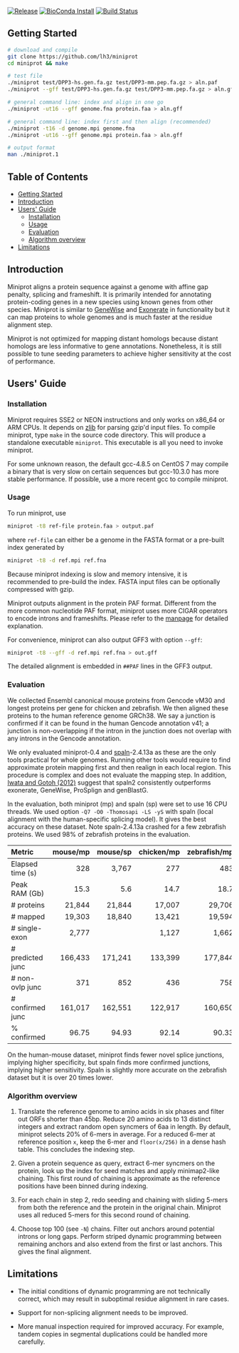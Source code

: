 [![Release](https://img.shields.io/github/v/release/lh3/miniprot)](https://github.com/lh3/miniprot/releases)
[![BioConda Install](https://img.shields.io/conda/dn/bioconda/miniprot.svg?style=flag&label=BioConda%20install)](https://anaconda.org/bioconda/miniprot)
[![Build Status](https://github.com/lh3/miniprot/actions/workflows/ci.yaml/badge.svg)](https://github.com/lh3/miniprot/actions)
## <a name="started"></a>Getting Started
```sh
# download and compile
git clone https://github.com/lh3/miniprot
cd miniprot && make

# test file
./miniprot test/DPP3-hs.gen.fa.gz test/DPP3-mm.pep.fa.gz > aln.paf        # PAF output
./miniprot --gff test/DPP3-hs.gen.fa.gz test/DPP3-mm.pep.fa.gz > aln.gff  # GFF3+PAF output

# general command line: index and align in one go
./miniprot -ut16 --gff genome.fna protein.faa > aln.gff

# general command line: index first and then align (recommended)
./miniprot -t16 -d genome.mpi genome.fna
./miniprot -ut16 --gff genome.mpi protein.faa > aln.gff

# output format
man ./miniprot.1
```

## Table of Contents

- [Getting Started](#started)
- [Introduction](#intro)
- [Users' Guide](#uguide)
  - [Installation](#install)
  - [Usage](#usage)
  - [Evaluation](#eval)
  - [Algorithm overview](#algo)
- [Limitations](#limit)

## <a name="intro"></a>Introduction

Miniprot aligns a protein sequence against a genome with affine gap penalty,
splicing and frameshift. It is primarily intended for annotating protein-coding
genes in a new species using known genes from other species. Miniprot is
similar to [GeneWise][genewise] and [Exonerate][exonerate] in functionality but
it can map proteins to whole genomes and is much faster at the residue
alignment step.

Miniprot is not optimized for mapping distant homologs because distant homologs
are less informative to gene annotations. Nonetheless, it is still possible to
tune seeding parameters to achieve higher sensitivity at the cost of
performance.

## <a name="uguide"></a>Users' Guide

### <a name="install"></a>Installation

Miniprot requires SSE2 or NEON instructions and only works on x86\_64 or ARM
CPUs. It depends on [zlib][zlib] for parsing gzip'd input files. To compile
miniprot, type `make` in the source code directory. This will produce a
standalone executable `miniprot`. This executable is all you need to invoke
miniprot.

For some unknown reason, the default gcc-4.8.5 on CentOS 7 may compile a binary
that is very slow on certain sequences but gcc-10.3.0 has more stable
performance. If possible, use a more recent gcc to compile miniprot.

### <a name="usage"></a>Usage

To run miniprot, use
```sh
miniprot -t8 ref-file protein.faa > output.paf
```
where `ref-file` can either be a genome in the FASTA format or a pre-built
index generated by
```sh
miniprot -t8 -d ref.mpi ref.fna
```
Because miniprot indexing is slow and memory intensive, it is recommended to
pre-build the index. FASTA input files can be optionally compressed with gzip.

Miniprot outputs alignment in the protein PAF format. Different from the more
common nucleotide PAF format, miniprot uses more CIGAR operators to encode
introns and frameshifts. Please refer to the [manpage][manpage] for detailed explanation.

For convenience, miniprot can also output GFF3 with option `--gff`:
```sh
miniprot -t8 --gff -d ref.mpi ref.fna > out.gff
```
The detailed alignment is embedded in `##PAF` lines in the GFF3 output.

### <a name="eval"></a>Evaluation

We collected Ensembl canonical mouse proteins from Gencode vM30 and longest
proteins per gene for chicken and zebrafish. We then aligned these proteins to
the human reference genome GRCh38. We say a junction is confirmed if it can be
found in the human Gencode annotation v41; a junction is non-overlapping if the
intron in the junction does not overlap with any introns in the Gencode
annotation.

We only evaluated miniprot-0.4 and [spaln][spaln]-2.4.13a as these are the
only tools practical for whole genomes. Running other tools would require to
find approximate protein mapping first and then realign in each local region.
This procedure is complex and does not evaluate the mapping step. In addition,
[Iwata and Gotoh (2012)][spaln2] suggest that spaln2 consistently outperforms
exonerate, GeneWise, ProSplign and genBlastG.

In the evaluation, both miniprot (mp) and spaln (sp) were set to use 16 CPU
threads. We used option `-Q7 -O0 -Thomosapi -LS -yS` with spaln (local
alignment with the human-specific splicing model). It gives the best accuracy
on these dataset. Note spaln-2.4.13a crashed for a few zebrafish proteins. We
used 98% of zebrafish proteins in the evaluation.

|Metric          |mouse/mp |mouse/sp |chicken/mp|zebrafish/mp|zebrafish/sp|
|:---------------|--------:|--------:|--------:|--------:|---------------:|
|Elapsed time (s)|     328 |   3,767 |     277 |     483 |   12703 |
|Peak RAM (Gb)   |    15.3 |     5.6 |    14.7 |    18.7 |     5.5 |
|# proteins      |  21,844 |  21,844 |  17,007 |  29,706 |  29,706 |
|# mapped        |  19,303 |  18,840 |  13,421 |  19,594 |  17,491 |
|# single-exon   |   2,777 |         |   1,127 |   1,662 |         |
|# predicted junc| 166,433 | 171,241 | 133,399 | 177,844 | 180,117 |
|# non-ovlp junc |     371 |     852 |     436 |     758 |   1,391 |
|# confirmed junc| 161,017 | 162,551 | 122,917 | 160,650 | 162,757 |
|% confirmed     |   96.75 |   94.93 |   92.14 |   90.33 |   90.36 |

On the human-mouse dataset, miniprot finds fewer novel splice junctions,
implying higher specificity, but spaln finds more confirmed junctions, implying
higher sensitivity. Spaln is slightly more accurate on the zebrafish dataset
but it is over 20 times lower.

### <a name="algo"></a>Algorithm overview

1. Translate the reference genome to amino acids in six phases and filter out
   ORFs shorter than 45bp. Reduce 20 amino acids to 13 distinct integers and
   extract random open syncmers of 6aa in length. By default, miniprot selects
   20% of 6-mers in average. For a reduced 6-mer at reference position `x`,
   keep the 6-mer and `floor(x/256)` in a dense hash table. This concludes the
   indexing step.

2. Given a protein sequence as query, extract 6-mer syncmers on the protein,
   look up the index for seed matches and apply minimap2-like chaining. This
   first round of chaining is approximate as the reference positions have been
   binned during indexing.

3. For each chain in step 2, redo seeding and chaining with sliding 5-mers from
   both the reference and the protein in the original chain. Miniprot uses all
   reduced 5-mers for this second round of chaining.

4. Choose top 100 (see `-N`) chains. Filter out anchors around potential
   introns or long gaps. Perform striped dynamic programming between remaining
   anchors and also extend from the first or last anchors. This gives the final
   alignment.

## <a name="limit"></a>Limitations

* The initial conditions of dynamic programming are not technically correct,
  which may result in suboptimal residue alignment in rare cases.

* Support for non-splicing alignment needs to be improved.

* More manual inspection required for improved accuracy. For example, tandem
  copies in segmental duplications could be handled more carefully.

[exonerate]: https://pubmed.ncbi.nlm.nih.gov/15713233/
[genewise]: https://pubmed.ncbi.nlm.nih.gov/15123596/
[zlib]: https://zlib.net
[paftools]: https://github.com/lh3/minimap2/blob/master/misc/paftools.js
[minimap2]: https://github.com/lh3/minimap2
[spaln]: https://github.com/ogotoh/spaln
[spaln2]: https://pubmed.ncbi.nlm.nih.gov/22848105/
[manpage]: https://lh3.github.io/miniprot/miniprot.html
